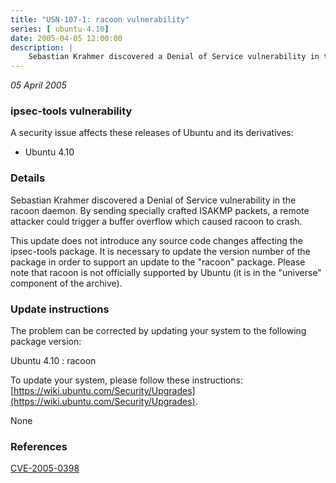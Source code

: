 ```yaml
---
title: "USN-107-1: racoon vulnerability"
series: [ ubuntu-4.10]
date: 2005-04-05 12:00:00
description: |
    Sebastian Krahmer discovered a Denial of Service vulnerability in the racoon daemon. By sending specially crafted ISAKMP packets, a remote attacker could trigger a buffer overflow which caused racoon to crash.
--- 
```

 
 

*05 April 2005*

### ipsec-tools vulnerability

A security issue affects these releases of Ubuntu and its derivatives:

* Ubuntu 4.10

### Details

Sebastian Krahmer discovered a Denial of Service vulnerability in the racoon daemon. By sending specially crafted ISAKMP packets, a remote attacker could trigger a buffer overflow which caused racoon to crash.

This update does not introduce any source code changes affecting the ipsec-tools package. It is necessary to update the version number of the package in order to support an update to the &quot;racoon&quot; package. Please note that racoon is not officially supported by Ubuntu (it is in the &quot;universe&quot; component of the archive).

### Update instructions

The problem can be corrected by updating your system to the following package version:

Ubuntu 4.10
 : racoon 

To update your system, please follow these instructions: [https://wiki.ubuntu.com/Security/Upgrades](https://wiki.ubuntu.com/Security/Upgrades).

None

### References

 
 [CVE-2005-0398](http://people.ubuntu.com/~ubuntu-security/cve/CVE-2005-0398)
 

